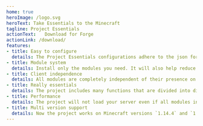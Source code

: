 ```yaml
---
home: true
heroImage: /logo.svg
heroText: Take Essentials to the Minecraft
tagline: Project Essentials
actionText: ⠀ Download for Forge ⠀
actionLink: /download/
features:
- title: Easy to configure
  details: The Project Essentials configurations adhere to the json format, that's easy to configure, that's format understandable for most minecraft community.
- title: Module system
  details: Install only the modules you need. It will also help reduce server overload. That's also means quickly updating project parts for new minecraft versions!
- title: Client independence
  details: All modules are completely independent of their presence on the client. You will not experience localization problems if you configure the modules correctly.
- title: Really essentials
  details: The project includes many functions that are divided into different modules. The project consists of 8 modules and 2 modules which are in the process of work.
- title: Performance
  details: The project will not load your server even if all modules installed. Does not require a lot of RAM. Does not require a Super Duper processor.
- title: Multi version support
  details: Now the project works on Minecraft versions `1.14.4` and `1.15.2`. As soon as a new version of Minecraft is released, I will definitely update the project to a new version.
---
```

